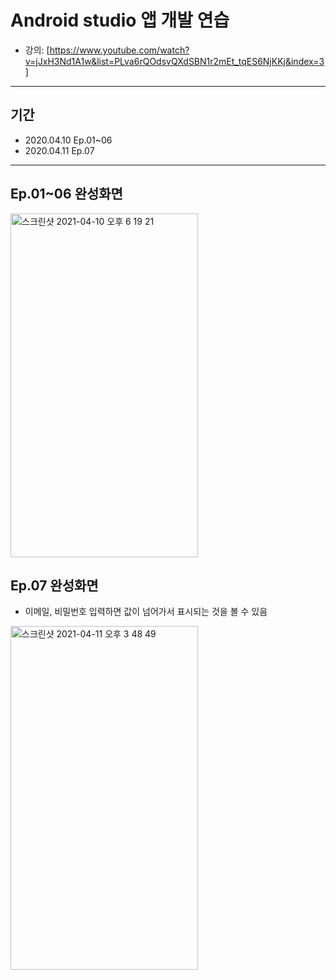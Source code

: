 # Android studio 앱 개발 연습
* 강의: [https://www.youtube.com/watch?v=jJxH3Nd1A1w&list=PLva6rQOdsvQXdSBN1r2mEt_tqES6NjKKj&index=3]
---
## 기간
- 2020.04.10 Ep.01~06
- 2020.04.11 Ep.07
---

<a id="Ch01"></a>
## Ep.01~06 완성화면
 <img width="300" height="550" alt="스크린샷 2021-04-10 오후 6 19 21" src="https://user-images.githubusercontent.com/56288954/114265012-5710fd80-9a29-11eb-897b-e5c42daf5368.png">

## Ep.07 완성화면
- 이메일, 비밀번호 입력하면 값이 넘어가서 표시되는 것을 볼 수 있음
<img width="300" height="550" alt="스크린샷 2021-04-11 오후 3 48 49" src="https://user-images.githubusercontent.com/56288954/114295063-d233eb80-9add-11eb-82bd-0a74db151ce3.png">
